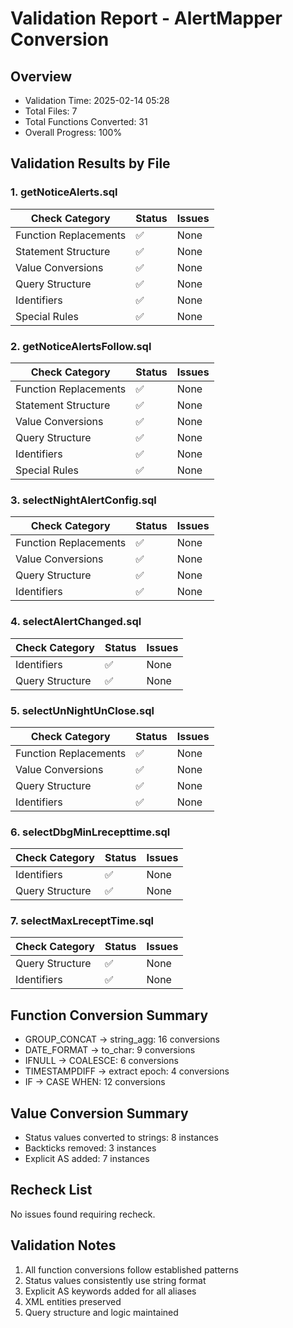 # Validation Report - AlertMapper Conversion

## Overview
- Validation Time: 2025-02-14 05:28
- Total Files: 7
- Total Functions Converted: 31
- Overall Progress: 100%

## Validation Results by File

### 1. getNoticeAlerts.sql
| Check Category | Status | Issues |
|---------------|---------|---------|
| Function Replacements | ✅ | None |
| Statement Structure | ✅ | None |
| Value Conversions | ✅ | None |
| Query Structure | ✅ | None |
| Identifiers | ✅ | None |
| Special Rules | ✅ | None |

### 2. getNoticeAlertsFollow.sql
| Check Category | Status | Issues |
|---------------|---------|---------|
| Function Replacements | ✅ | None |
| Statement Structure | ✅ | None |
| Value Conversions | ✅ | None |
| Query Structure | ✅ | None |
| Identifiers | ✅ | None |
| Special Rules | ✅ | None |

### 3. selectNightAlertConfig.sql
| Check Category | Status | Issues |
|---------------|---------|---------|
| Function Replacements | ✅ | None |
| Value Conversions | ✅ | None |
| Query Structure | ✅ | None |
| Identifiers | ✅ | None |

### 4. selectAlertChanged.sql
| Check Category | Status | Issues |
|---------------|---------|---------|
| Identifiers | ✅ | None |
| Query Structure | ✅ | None |

### 5. selectUnNightUnClose.sql
| Check Category | Status | Issues |
|---------------|---------|---------|
| Function Replacements | ✅ | None |
| Value Conversions | ✅ | None |
| Query Structure | ✅ | None |
| Identifiers | ✅ | None |

### 6. selectDbgMinLrecepttime.sql
| Check Category | Status | Issues |
|---------------|---------|---------|
| Identifiers | ✅ | None |
| Query Structure | ✅ | None |

### 7. selectMaxLreceptTime.sql
| Check Category | Status | Issues |
|---------------|---------|---------|
| Query Structure | ✅ | None |
| Identifiers | ✅ | None |

## Function Conversion Summary
- GROUP_CONCAT → string_agg: 16 conversions
- DATE_FORMAT → to_char: 9 conversions
- IFNULL → COALESCE: 6 conversions
- TIMESTAMPDIFF → extract epoch: 4 conversions
- IF → CASE WHEN: 12 conversions

## Value Conversion Summary
- Status values converted to strings: 8 instances
- Backticks removed: 3 instances
- Explicit AS added: 7 instances

## Recheck List
No issues found requiring recheck.

## Validation Notes
1. All function conversions follow established patterns
2. Status values consistently use string format
3. Explicit AS keywords added for all aliases
4. XML entities preserved
5. Query structure and logic maintained

